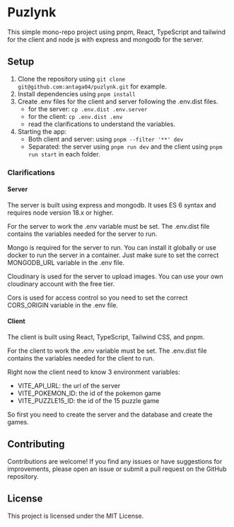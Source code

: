 # Puzlynk

This simple mono-repo project using pnpm, React, TypeScript and tailwind for the client and node js with express and mongodb for the server.

## Setup

1. Clone the repository using `git clone git@github.com:antaga04/puzlynk.git` for example.
2. Install dependencies using `pnpm install`
3. Create .env files for the client and server following the .env.dist files.
    - for the server: `cp .env.dist .env.server`
    - for the client: `cp .env.dist .env`
    - read the clarifications to understand the variables.
4. Starting the app:
    - Both client and server: using `pnpm --filter '**' dev`
    - Separated: the server using `pnpm run dev` and the client using `pnpm run start` in each folder.

### Clarifications

#### Server

The server is built using express and mongodb. It uses ES 6 syntax and requires node version 18.x or higher.

For the server to work the .env variable must be set. The .env.dist file contains the variables needed for the server to run.

Mongo is required for the server to run. You can install it globally or use docker to run the server in a container. Just make sure to set the correct MONGODB_URL variable in the .env file.

Cloudinary is used for the server to upload images. You can use your own cloudinary account with the free tier.

Cors is used for access control so you need to set the correct CORS_ORIGIN variable in the .env file.

#### Client

The client is built using React, TypeScript, Tailwind CSS, and pnpm.

For the client to work the .env variable must be set. The .env.dist file contains the variables needed for the client to run.

Right now the client need to know 3 environment variables:

- VITE_API_URL: the url of the server
- VITE_POKEMON_ID: the id of the pokemon game
- VITE_PUZZLE15_ID: the id of the 15 puzzle game

So first you need to create the server and the database and create the games.

## Contributing

Contributions are welcome! If you find any issues or have suggestions for improvements, please open an issue or submit a pull request on the GitHub repository.

## License

This project is licensed under the MIT License.

